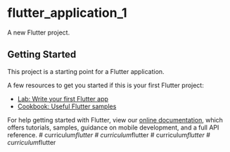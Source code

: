 # flutter_application_1

A new Flutter project.

## Getting Started

This project is a starting point for a Flutter application.

A few resources to get you started if this is your first Flutter project:

- [Lab: Write your first Flutter app](https://flutter.dev/docs/get-started/codelab)
- [Cookbook: Useful Flutter samples](https://flutter.dev/docs/cookbook)

For help getting started with Flutter, view our
[online documentation](https://flutter.dev/docs), which offers tutorials,
samples, guidance on mobile development, and a full API reference.
#   c u r r i c u l u m _ f l u t t e r  
 #   c u r r i c u l u m _ f l u t t e r  
 #   c u r r i c u l u m _ f l u t t e r  
 #   c u r r i c u l u m _ f l u t t e r  
 